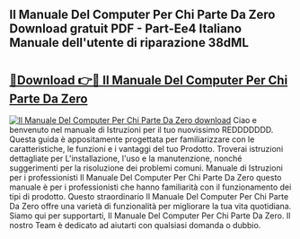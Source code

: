 ## Il Manuale Del Computer Per Chi Parte Da Zero Download gratuit PDF - Part-Ee4 Italiano Manuale dell'utente di riparazione 38dML

# <h2><a href="http://dfgqzuo.blite.top/?on=Il+Manuale+Del+Computer+Per+Chi+Parte+Da+Zero">🔗Download 👉🔴 Il Manuale Del Computer Per Chi Parte Da Zero</a></h2>

[![Il Manuale Del Computer Per Chi Parte Da Zero download](https://i.imgur.com/lujVjoI.png)](http://dfgqzuo.blite.top/?on=Il+Manuale+Del+Computer+Per+Chi+Parte+Da+Zero)
Ciao e benvenuto nel manuale di Istruzioni per il tuo nuovissimo REDDDDDDD. Questa guida è appositamente progettata per familiarizzare con le caratteristiche, le funzioni e i vantaggi del tuo Prodotto. Troverai istruzioni dettagliate per L'installazione, l'uso e la manutenzione, nonché suggerimenti per la risoluzione dei problemi comuni. Manuale di Istruzioni per i professionisti Il Manuale Del Computer Per Chi Parte Da Zero questo manuale è per i professionisti che hanno familiarità con il funzionamento dei tipi di prodotto. Questo straordinario Il Manuale Del Computer Per Chi Parte Da Zero offre una varietà di funzionalità per migliorare la tua vita quotidiana. Siamo qui per supportarti, Il Manuale Del Computer Per Chi Parte Da Zero. Il nostro Team è dedicato ad aiutarti con qualsiasi domanda o dubbio.
